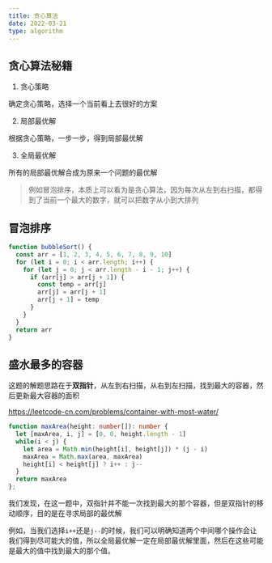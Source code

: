 ```yaml
---
title: 贪心算法
date: 2022-03-21
type: algorithm
---
```


## 贪心算法秘籍

1. 贪心策略

确定贪心策略，选择一个当前看上去很好的方案

2. 局部最优解

根据贪心策略，一步一步，得到局部最优解

3. 全局最优解

所有的局部最优解合成为原来一个问题的最优解

> 例如冒泡排序，本质上可以看为是贪心算法，因为每次从左到右扫描，都得到了当前一个最大的数字，就可以把数字从小到大排列

## 冒泡排序

```js
function bubbleSort() {
  const arr = [1, 2, 3, 4, 5, 6, 7, 8, 9, 10]
  for (let i = 0; i < arr.length; i++) {
    for (let j = 0; j < arr.length - i - 1; j++) {
      if (arr[j] > arr[j + 1]) {
        const temp = arr[j]
        arr[j] = arr[j + 1]
        arr[j + 1] = temp
      }
    }
  }
  return arr
}
```

## 盛水最多的容器

这题的解题思路在于**双指针**，从左到右扫描，从右到左扫描，找到最大的容器，然后更新最大容器的面积

<https://leetcode-cn.com/problems/container-with-most-water/>

```ts
function maxArea(height: number[]): number {
  let [maxArea, i, j] = [0, 0, height.length - 1]
  while(i < j) {
    let area = Math.min(height[i], height[j]) * (j - i)
    maxArea = Math.max(area, maxArea)
    height[i] < height[j] ? i++ : j--
  }
  return maxArea
};
```

我们发现，在这一题中，双指针并不能一次找到最大的那个容器，但是双指针的移动顺序，目的是在寻求局部的最优解

例如，当我们选择`i++`还是`j--`的时候，我们可以明确知道两个中间哪个操作会让我们得到尽可能大的值，所以全局最优解一定在局部最优解里面，然后在这些可能是最大的值中找到最大的那个值。

